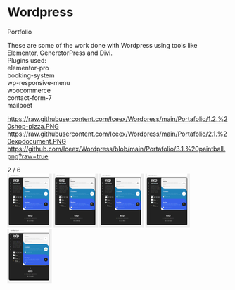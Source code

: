 # Wordpress
 Portfolio

These are some of the work done with Wordpress using tools like Elementor, GeneretorPress and Divi. <br>
Plugins used:<br>
elementor-pro<br>
booking-system<br>
wp-responsive-menu<br>
woocommerce<br>
contact-form-7<br>
mailpoet<br>

https://raw.githubusercontent.com/Iceex/Wordpress/main/Portafolio/1.2.%20shop-pizza.PNG
https://raw.githubusercontent.com/Iceex/Wordpress/main/Portafolio/2.1.%20expdocument.PNG
https://github.com/Iceex/Wordpress/blob/main/Portafolio/3.1.%20paintball.png?raw=true

<div class="mySlides">
    <div class="numbertext">2 / 6</div>
    <img src="https://raw.githubusercontent.com/Iceex/Wordpress/main/Portafolio/2.1.%20expdocument.PNG" style="width:20%">
    <img src="https://raw.githubusercontent.com/Iceex/Wordpress/main/Portafolio/2.1.%20expdocument.PNG" style="width:20%">
    <img src="https://raw.githubusercontent.com/Iceex/Wordpress/main/Portafolio/2.1.%20expdocument.PNG" style="width:20%">
    <img src="https://raw.githubusercontent.com/Iceex/Wordpress/main/Portafolio/2.1.%20expdocument.PNG" style="width:20%">
    <img src="https://raw.githubusercontent.com/Iceex/Wordpress/main/Portafolio/2.1.%20expdocument.PNG" style="width:20%">
  </div>